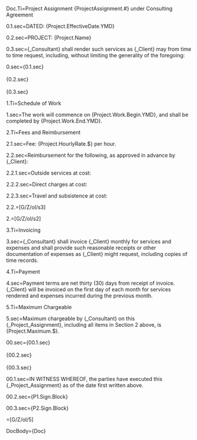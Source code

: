 Doc.Ti=Project Assignment {ProjectAssignment.#} under Consulting Agreement

0.1.sec=DATED: {Project.EffectiveDate.YMD}

0.2.sec=PROJECT: {Project.Name}

0.3.sec={_Consultant} shall render such services as {_Client} may from time to time request, including, without limiting the generality of the foregoing:

0.sec={0.1.sec}<br><br>{0.2.sec}<br><br>{0.3.sec}

1.Ti=Schedule of Work

1.sec=The work will commence on {Project.Work.Begin.YMD}, and shall be completed by {Project.Work.End.YMD}.

2.Ti=Fees and Reimbursement

2.1.sec=Fee: {Project.HourlyRate.$} per hour. 

2.2.sec=Reimbursement for the following, as approved in advance by {_Client}:

2.2.1.sec=Outside services at cost:

2.2.2.sec=Direct charges at cost:

2.2.3.sec=Travel and subsistence at cost:

2.2.=[G/Z/ol/s3]

2.=[G/Z/ol/s2]

3.Ti=Invoicing

3.sec={_Consultant} shall invoice {_Client} monthly for services and expenses and shall provide such reasonable receipts or other documentation of expenses as {_Client} might request, including copies of time records.

4.Ti=Payment 

4.sec=Payment terms are net thirty (30) days from receipt of invoice.  {_Client} will be invoiced on the first day of each month for services rendered and expenses incurred during the previous month.

5.Ti=Maximum Chargeable

5.sec=Maximum chargeable by {_Consultant} on this {_Project_Assignment}, including all items in Section 2 above, is {Project.Maximum.$}.

00.sec={00.1.sec}<br><br>{00.2.sec}<br><br>{00.3.sec}

00.1.sec=IN WITNESS WHEREOF, the parties have executed this {_Project_Assignment} as of the date first written above.

00.2.sec={P1.Sign.Block}

00.3.sec={P2.Sign.Block}

=[G/Z/ol/5]

DocBody={Doc}
